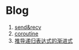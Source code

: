 # Blog
1. [send&recv]
2. [coroutine]
3. [推导递归表达式的渐进式]


[推导递归表达式的渐进式]: ./aritcle/推导递归表达式的渐进式.md
[send&recv]: https://github.com/youjh90/Blog/blob/master/aritcle/send%26recv.md
[coroutine]: ./aritcle/coroutine.md
